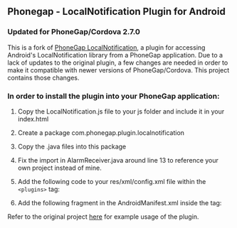 ## Phonegap - LocalNotification Plugin for Android
### Updated for PhoneGap/Cordova 2.7.0
This is a fork of [PhoneGap LocalNotification](https://github.com/phonegap/phonegap-plugins/tree/master/Android/LocalNotification), a plugin for accessing Android's LocalNotification library from a PhoneGap application. Due to a lack of updates to the original plugin, a few changes are needed in order to make it compatible with newer versions of PhoneGap/Cordova. This project contains those changes.

### In order to install the plugin into your PhoneGap application:
1. Copy the LocalNotification.js file to your js folder and include it in your index.html
2. Create a package com.phonegap.plugin.localnotification
3. Copy the .java files into this package
4. Fix the import in AlarmReceiver.java around line 13 to reference your own project instead of mine.
5. Add the following code to your res/xml/config.xml file within the `<plugins>` tag:

    <plugin name="LocalNotification" value="com.phonegap.plugin.localnotification.LocalNotification" />

6. Add the following fragment in the AndroidManifest.xml inside the <application> tag:

    <receiver android:name="com.phonegap.plugin.localnotification.AlarmReceiver" >
    </receiver>
    <receiver android:name="com.phonegap.plugin.localnotification.AlarmRestoreOnBoot" >
        <intent-filter>
            <action android:name="android.intent.action.BOOT_COMPLETED" />
        </intent-filter>
    </receiver>

Refer to the original project [here](https://github.com/phonegap/phonegap-plugins/tree/master/Android/LocalNotification) for example usage of the plugin.